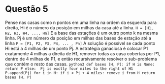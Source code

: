 # Questão 5

Pense nas casas como n pontos em uma linha na ordem da esquerda para direita, Hi é o número da posição em milhas da casa até a linha.
	```
	H = [H1, H2, H3, H4, ..., Hn]
	```
E a base das estações é um outro ponto k na mesma linha. Pj é um número da posição em milhas das bases de estação até a linha
	```
	P = [P1, P2, P3, P4, ... , Pn]
	```
A solução é possível se cada ponto Hi está a 4 milhas de um ponto Pj. A estratégia ganaciosa é colocar P1 exatamente 4 milhas a direita de H1, remover todas as casa cobertas por P1, dentro de 4 milhas de P1, e então recursivamente resolver o sub-problema que contém o resto das casas.
	```python3
	def bases (H, P):
		if H is None:
			return P
		else: 
			Pj is exctly four miles to the right of H1
			P.append(Pj)
			for i in H:
				if i < Pj + 4 miles:
					remove i from H
			return bases (H, P)
	```